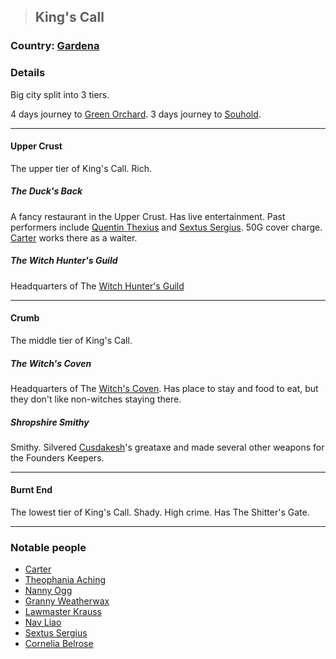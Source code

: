 >## King's Call

### Country: [Gardena](Gardena.md)

### Details

Big city split into 3 tiers. 

4 days journey to [Green Orchard](Green%20Orchard.md). 
3 days journey to [Souhold](Souhold.md).

***

#### Upper Crust

The upper tier of King's Call. Rich.

##### The Duck's Back

A fancy restaurant in the Upper Crust. Has live entertainment. Past performers include [Quentin Thexius](../Characters/PCs/Quentin%20Thexius.md) and [Sextus Sergius](../Characters/NPCs/Sextus%20Sergius.md). 50G cover charge. [Carter](../Characters/NPCs/Carter.md) works there as a waiter.

##### The Witch Hunter's Guild

Headquarters of The [Witch Hunter's Guild](../Organizations/Witch%20Hunter's%20Guild.md)

***

#### Crumb

The middle tier of King's Call. 

##### The Witch's Coven

Headquarters of The [Witch's Coven](../Organizations/Witch's%20Coven.md). Has place to stay and food to eat, but they don't like non-witches staying there.

##### Shropshire Smithy

Smithy. Silvered [Cusdakesh](../Characters/PCs/Cusdakesh%20Greyskull.md)'s greataxe and made several other weapons for the Founders Keepers.

***

#### Burnt End

The lowest tier of King's Call. Shady. High crime. Has The Shitter's Gate.

***

### Notable people
- [Carter](../Characters/NPCs/Carter.md)
- [Theophania Aching](../Characters/NPCs/Theophania%20Aching.md)
- [Nanny Ogg](../Characters/NPCs/Nanny%20Ogg.md)
- [Granny Weatherwax](../Characters/NPCs/Granny%20Weatherwax.md)
- [Lawmaster Krauss](Lawmaster%20Krauss)
- [Nav Liao](../Characters/NPCs/Nav%20Liao.md)
- [Sextus Sergius](../Characters/NPCs/Sextus%20Sergius.md)
- [Cornelia Belrose](../Characters/NPCs/Cornelia%20Belrose.md)